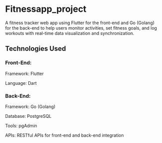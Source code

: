 # Fitnessapp_project
A fitness tracker web app using Flutter for the front-end and Go (Golang) for the back-end to help users monitor activities, set fitness goals, and log workouts with real-time data visualization and synchronization.

## Technologies Used

### Front-End:

Framework: Flutter

Language: Dart

### Back-End:

Framework: Go (Golang)

Database: PostgreSQL

Tools: pgAdmin

APIs: RESTful APIs for front-end and back-end integration
